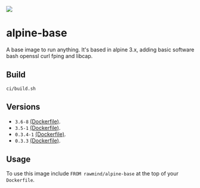 [![](https://images.microbadger.com/badges/image/rawmind/alpine-base.svg)](https://microbadger.com/images/rawmind/alpine-base "Get your own image badge on microbadger.com")

alpine-base
=============

A base image to run anything. It's based in alpine 3.x, adding basic software bash openssl curl fping and libcap.

## Build

```
ci/build.sh
```

## Versions

- `3.6-8` [(Dockerfile)](https://github.com/rawmind0/alpine-base/blob/3.6-8/Dockerfile).
- `3.5-1` [(Dockerfile)](https://github.com/rawmind0/alpine-base/blob/3.5-1/Dockerfile).
- `0.3.4-1` [(Dockerfile)](https://github.com/rawmind0/alpine-base/blob/0.3.4-1/Dockerfile).
- `0.3.3` [(Dockerfile)](https://github.com/rawmind0/alpine-base/blob/0.3.3/Dockerfile).

## Usage

To use this image include `FROM rawmind/alpine-base` at the top of your `Dockerfile`.
